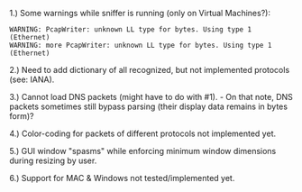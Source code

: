 1.) Some warnings while sniffer is running (only on Virtual Machines?):
```
WARNING: PcapWriter: unknown LL type for bytes. Using type 1 (Ethernet)
WARNING: more PcapWriter: unknown LL type for bytes. Using type 1 (Ethernet)
```

2.) Need to add dictionary of all recognized, but not implemented protocols (see: IANA).

3.) Cannot load DNS packets (might have to do with #1).
    - On that note, DNS packets sometimes still bypass parsing (their display data remains in bytes form)?

4.) Color-coding for packets of different protocols not implemented yet.

5.) GUI window "spasms" while enforcing minimum window dimensions during resizing by user.

6.) Support for MAC & Windows not tested/implemented yet.
